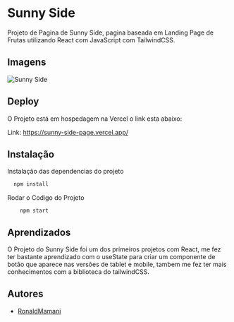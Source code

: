 
# Sunny Side

Projeto de Pagina de Sunny Side, pagina baseada em Landing Page de Frutas  utilizando React com JavaScript com TailwindCSS.
## Imagens

![Sunny Side](https://res.cloudinary.com/dz209s6jk/image/upload/f_auto,q_auto,w_900/Challenges/lvj0udxz21q6bicxkysz.jpg)


## Deploy

O Projeto está em hospedagem na Vercel o link esta abaixo:

Link: https://sunny-side-page.vercel.app/

## Instalação

Instalação das dependencias do projeto

```bash
  npm install
```

Rodar o Codigo do Projeto

```
    npm start
```
    
## Aprendizados

O Projeto do Sunny Side foi um dos primeiros projetos com React, me fez ter bastante aprendizado com o useState para criar um componente de botão que aparece nas versões de tablet e mobile, tambem me fez ter mais conhecimentos com a biblioteca do tailwindCSS.

## Autores

- [RonaldMamani](https://github.com/RonaldMamani)

